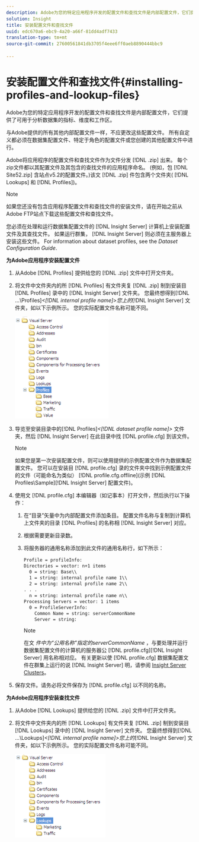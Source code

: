 ```yaml
---
description: Adobe为您的特定应用程序开发的配置文件和查找文件是内部配置文件，它们提供了可用于分析数据集的指标、维度和工作区。
solution: Insight
title: 安装配置文件和查找文件
uuid: edc670a6-ebc9-4a20-a66f-81dd4adf7433
translation-type: tm+mt
source-git-commit: 27600561841db3705f4eee6ff0aeb8890444bbc9

---
```



# 安装配置文件和查找文件{#installing-profiles-and-lookup-files}

Adobe为您的特定应用程序开发的配置文件和查找文件是内部配置文件，它们提供了可用于分析数据集的指标、维度和工作区。

与Adobe提供的所有其他内部配置文件一样，不应更改这些配置文件。 所有自定义都必须在数据集配置文件、特定于角色的配置文件或您创建的其他配置文件中进行。

Adobe将应用程序的配置文件和查找文件作为文件分发 [!DNL .zip] 出来。 每个zip文件都以其配置文件及其包含的查找文件的应用程序命名。 (例如，包 [!DNL Site52.zip] 含站点v5.2的配置文件。)该文 [!DNL .zip] 件包含两个文件夹( [!DNL Lookups] 和 [!DNL Profiles])。

>[!NOTE]
>
>如果您还没有包含应用程序配置文件和查找文件的安装文件，请在开始之前从Adobe FTP站点下载这些配置文件和查找文件。

您必须在处理和运行数据集配置文件的 [!DNL Insight Server] 计算机上安装配置文件及其查找文件。 如果运行群集， [!DNL Insight Server] 则必须在主服务器上安装这些文件。 For information about dataset profiles, see the *Dataset Configuration Guide*.

**为Adobe应用程序安装配置文件**

1. 从Adobe [!DNL Profiles] 提供给您的 [!DNL .zip] 文件中打开文件夹。

1. 将文件中文件夹内的所 [!DNL Profiles] 有文件夹复 [!DNL .zip] 制到安装目 [!DNL Profiles] 录中的 [!DNL Insight Server] 文件夹。 您最终想得到[!DNL ...\Profiles\]*&lt;[!DNL internal profile name]>您上的*[!DNL Insight Server] 文件夹，如以下示例所示。 您的实际配置文件名称可能不同。

   ![](assets/win_installprofiles.png)

1. 导览至安装目录中的[!DNL Profiles\]*&lt;[!DNL dataset profile name]>* 文件夹，然后 [!DNL Insight Server] 在此目录中找 [!DNL profile.cfg] 到该文件。

   >[!NOTE]
   >
   >如果您是第一次安装配置文件，则可以使用提供的示例配置文件作为数据集配置文件。 您可以在安装目 [!DNL profile.cfg] 录的文件夹中找到示例配置文件的文件（可能命名为类似） [!DNL profile.cfg.offline](示例 [!DNL Profiles\Sample][!DNL Insight Server] 配置文件)。

1. 使用文 [!DNL profile.cfg] 本编辑器（如记事本）打开文件，然后执行以下操作：

   1. 在“目录”矢量中为内部配置文件添加条目。 配置文件名称与复制到计算机上文件夹的目录 [!DNL Profiles] 的名称相 [!DNL Insight Server] 对应。

   1. 根据需要更新目录数。
   1. 将服务器的通用名称添加到此文件的通用名称行，如下所示：

      ```
      Profile = profileInfo: 
      Directories = vector: n+1 items
        0 = string: Base\\
        1 = string: internal profile name 1\\
        2 = string: internal profile name 2\\
      . . .
        n = string: internal profile name n\\
      Processing Servers = vector: 1 items
        0 = ProfileServerInfo: 
          Common Name = string: serverCommonName
          Server = string: 
      ```

      >[!NOTE]
      >
      >在文 *件中为“公用名称”指定的serverCommonName* ，与要处理并运行数据集配置文件的计算机的服务器公 [!DNL profile.cfg][!DNL Insight Server] 用名称相对应。 有关更新以使 [!DNL profile.cfg] 数据集配置文件在群集上运行的说 [!DNL Insight Server] 明，请参阅 [Insight Server Clusters](../../../../home/c-inst-svr/c-install-ins-svr/c-ins-svr-clstrs/c-abt-ins-svr-clsters.md)。

1. 保存文件。请务必将文件保存为 [!DNL profile.cfg] 以不同的名称。

**为Adobe应用程序安装查找文件**

1. 从Adobe [!DNL Lookups] 提供给您的 [!DNL .zip] 文件中打开文件夹。

1. 将文件中文件夹内的所 [!DNL Lookups] 有文件夹复 [!DNL .zip] 制到安装目 [!DNL Lookups] 录中的 [!DNL Insight Server] 文件夹。 您最终想得到[!DNL ...\Lookups\]*&lt;[!DNL internal profile name]>您上的*[!DNL Insight Server] 文件夹，如以下示例所示。 您的实际配置文件名称可能不同。

   ![](assets/win_installLookups.png)

